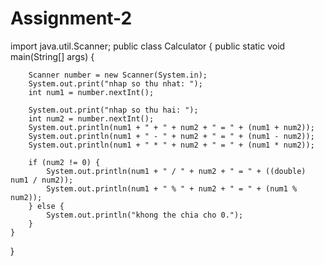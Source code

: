 # Assignment-2
import java.util.Scanner;
public class Calculator {
    public static void main(String[] args) {
     
        Scanner number = new Scanner(System.in);
        System.out.print("nhap so thu nhat: ");
        int num1 = number.nextInt();

        System.out.print("nhap so thu hai: ");
        int num2 = number.nextInt();
        System.out.println(num1 + " + " + num2 + " = " + (num1 + num2));
        System.out.println(num1 + " - " + num2 + " = " + (num1 - num2));
        System.out.println(num1 + " * " + num2 + " = " + (num1 * num2));
        
        if (num2 != 0) {
            System.out.println(num1 + " / " + num2 + " = " + ((double) num1 / num2));
            System.out.println(num1 + " % " + num2 + " = " + (num1 % num2));
        } else {
            System.out.println("khong the chia cho 0.");
        }
    }
}
